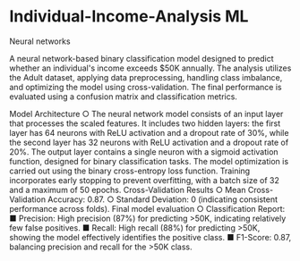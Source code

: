 # Individual-Income-Analysis ML

Neural networks

A neural network-based binary classification model designed to predict whether an individual's income exceeds $50K annually. The analysis utilizes the Adult dataset, applying data preprocessing, handling class imbalance, and optimizing the model using cross-validation. The final performance is evaluated using a confusion matrix and classification metrics. 

Model Architecture ○ The neural network model consists of an input layer that processes the scaled features. It includes two hidden layers: the first layer has 64 neurons with ReLU activation and a dropout rate of 30%, while the second layer has 32 neurons with ReLU activation and a dropout rate of 20%. The output layer contains a single neuron with a sigmoid activation function, designed for binary classification tasks. The model optimization is carried out using the binary cross-entropy loss function. Training incorporates early stopping to prevent overfitting, with a batch size of 32 and a maximum of 50 epochs. Cross-Validation Results ○ Mean Cross-Validation Accuracy: 0.87. ○ Standard Deviation: 0 (indicating consistent performance across folds). Final model evaluation ○ Classification Report: ■ Precision: High precision (87%) for predicting >50K, indicating relatively few false positives. ■ Recall: High recall (88%) for predicting >50K, showing the model effectively identifies the positive class. ■ F1-Score: 0.87, balancing precision and recall for the >50K class.

